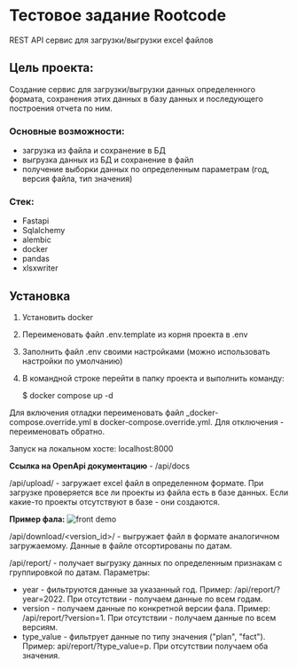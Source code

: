 # Тестовое задание Rootcode

REST API сервис для загрузки/выгрузки excel файлов

## Цель проекта:
Создание сервис для загрузки/выгрузки данных определенного формата, сохранения этих данных в
базу данных и последующего построения отчета по ним.

### Основные возможности:

- загрузка из файла и сохранение в БД
- выгрузка данных из БД и сохранение в файл
- получение выборки данных по определенным параметрам (год, версия файла, тип значения)

### Стек:

- Fastapi
- Sqlalchemy
- alembic
- docker
- pandas
- xlsxwriter


## Установка
1. Установить docker
2. Переименовать файл .env.template из корня проекта в .env 
3. Заполнить файл .env своими настройками (можно использовать настройки по умолчанию)
4. В командной строке перейти в папку проекта и выполнить команду:


    $ docker compose up -d

Для включения отладки переименовать файл _docker-compose.override.yml в docker-compose.override.yml.
Для отключения - переименовать обратно. 

Запуск на локальном хосте: localhost:8000

**Ссылка на OpenApi документацию** -
/api/docs

/api/upload/ - загружает excel файл в определенном формате. При загрузке проверяется все ли 
проекты из файла есть в базе данных. Если какие-то проекты отсутствуют в базе - они создаются.

**Пример фала:**
<img src="readme_assets/front.png" alt="front demo">

/api/download/<version_id>/ - выгружает файл в формате аналогичном загружаемому.
Данные в файле отсортированы по датам.

/api/report/ - получает выгрузку данных по определенным признакам с группировкой по датам. 
Параметры: 
- year - фильтруются данные за указанный год. Пример: /api/report/?year=2022. При отсутствии - получаем данные по всем годам.
- version - получаем данные по конкретной версии фала. Пример: /api/report/?version=1. При отсутствии - получаем данные по всем версиям.
- type_value - фильтрует данные по типу значения ("plan", "fact"). Пример: api/report/?type_value=p. При отсутствии получаем оба значения.